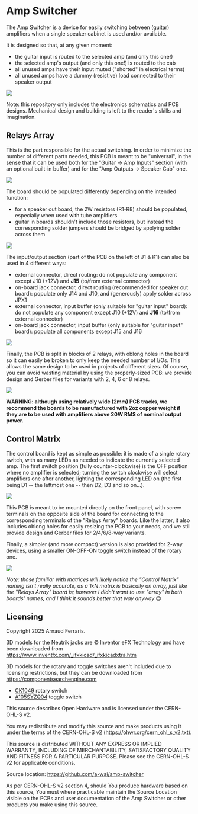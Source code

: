 # Amp Switcher

The Amp Switcher is a device for easily switching between (guitar) amplifiers
when a single speaker cabinet is used and/or available.

It is designed so that, at any given moment:
* the guitar input is routed to the selected amp (and only this one!)
* the selected amp's output (and only this one!) is routed to the cab
* all unused amps have their input muted ("shorted" in electrical terms)
* all unused amps have a dummy (resistive) load connected to their speaker
  output

![](img/block-diagram.png)

Note: this repository only includes the electronics schematics and PCB designs.
Mechanical design and building is left to the reader's skills and imagination.

## Relays Array

This is the part responsible for the actual switching. In order to minimize the
number of different parts needed, this PCB is meant to be "universal", in the
sense that it can be used both for the "Guitar -> Amp Inputs" section (with an
optional built-in buffer) and for the "Amp Outputs -> Speaker Cab" one.

![](img/relays-array-8.png)

The board should be populated differently depending on the intended function:
* for a speaker out board, the 2W resistors (R1-R8) should be populated,
  especially when used with tube amplifiers
* guitar in boards shouldn't include those resistors, but instead the
  corresponding solder jumpers should be bridged by applying solder across them

![](img/relays-jumper-closeup.png)

The input/output section (part of the PCB on the left of J1 & K1) can also be
used in 4 different ways:
* external connector, direct routing: do not populate any component except J10
  (+12V) and **J15** (to/from external connector)
* on-board jack connector, direct routing (recommended for speaker out board):
  populate only J14 and J10, and (generously) apply solder across JPX1
* external connector, input buffer (only suitable for "guitar input" board): do
  not populate any component except J10 (+12V) and **J16** (to/from external
  connector)
* on-board jack connector, input buffer (only suitable for "guitar input"
  board): populate all components except J15 and J16

![](img/relays-io-section.png)

Finally, the PCB is split in blocks of 2 relays, with oblong holes in the board
so it can easily be broken to only keep the needed number of I/Os. This allows
the same design to be used in projects of different sizes. Of course, you can
avoid wasting material by using the properly-sized PCB: we provide design and
Gerber files for variants with 2, 4, 6 or 8 relays.

![](img/relays-bare-pcb.png)

**WARNING: although using relatively wide (2mm) PCB tracks, we recommend the
boards to be manufactured with 2oz copper weight if they are to be used with
amplifiers above 20W RMS of nominal output power.**

## Control Matrix

The control board is kept as simple as possible: it is made of a single rotary
switch, with as many LEDs as needed to indicate the currently selected amp. The
first switch position (fully counter-clockwise) is the OFF position where no
amplifier is selected; turning the switch clockwise will select amplifiers one
after another, lighting the corresponding LED on (the first being D1 -- the
leftmost one -- then D2, D3 and so on...).

![](img/control-matrix-8.png)

This PCB is meant to be mounted directly on the front panel, with screw
terminals on the opposite side of the board for connecting to the corresponding
terminals of the "Relays Array" boards. Like the latter, it also includes
oblong holes for easily resizing the PCB to your needs, and we still provide
design and Gerber files for 2/4/6/8-way variants.

Finally, a simpler (and more compact) version is also provided for 2-way
devices, using a smaller ON-OFF-ON toggle switch instead of the rotary one.

![](img/control-matrix-2-alt.png)

*Note: those familiar with matrices will likely notice the "Control Matrix"
naming isn't really accurate, as a 1xN matrix is basically an array, just like
the "Relays Array" board is; however I didn't want to use "array" in both
boards' names, and I think it sounds better that way anyway* 😉

## Licensing

Copyright 2025 Arnaud Ferraris.

3D models for the Neutrik jacks are © Inventor eFX Technology and have been
downloaded from https://www.inventfx.com/_ifxkicad/_ifxkicadxtra.htm

3D models for the rotary and toggle switches aren't included due to licensing
restrictions, but they can be downloaded from https://componentsearchengine.com
* [CK1049](https://componentsearchengine.com/part-view/CK1049/Lorlin) rotary
  switch
* [A105SYZQ04](https://componentsearchengine.com/part-view/A105SYZQ04/TE%20Connectivity)
  toggle switch

This source describes Open Hardware and is licensed under the CERN-OHL-S v2.

You may redistribute and modify this source and make products using it
under the terms of the CERN-OHL-S v2 (https://ohwr.org/cern_ohl_s_v2.txt).

This source is distributed WITHOUT ANY EXPRESS OR IMPLIED WARRANTY, INCLUDING
OF MERCHANTABILITY, SATISFACTORY QUALITY AND FITNESS FOR A PARTICULAR PURPOSE.
Please see the CERN-OHL-S v2 for applicable conditions.

Source location: https://github.com/a-wai/amp-switcher

As per CERN-OHL-S v2 section 4, should You produce hardware based on this
source, You must where practicable maintain the Source Location visible on the
PCBs and user documentation of the Amp Switcher or other products you make
using this source.
